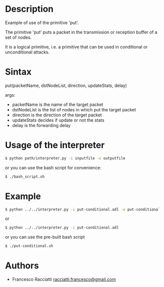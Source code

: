 Description
============
Example of use of the primitive 'put'.

The primitive 'put' puts a packet in the transmission or reception buffer of a set of nodes.

It is a logical primitive, i.e. a primitive that can be used in conditional or unconditional attacks.


Sintax
======
put(packetName, dstNodeList, direction, updateStats, delay)

args:
 + packetName is the name of the target packet
 + dstNodeList is the list of nodes in which put the target packet
 + direction is the direction of the target packet
 + updateStats decides if update or not the stats
 + delay is the forwarding delay


Usage of the interpreter
========================
``` sh
$ python path/interpreter.py -i inputfile -o outputfile
```

or you can use the bash script for convenience:

``` sh
$ ./bash_script.sh
```

Example
=======
``` sh
$ python ../../interpreter.py -i put-conditional.adl -o put-conditional.xml
```

or

``` sh
$ python ../../interpreter.py -i put-conditional.adl
```

or you can use the pre-built bash script

``` sh
$ ./put-conditional.sh
```


Authors
=======
+ Francesco Racciatti  	<racciatti.francesco@gmail.com>
